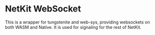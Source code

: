 # NetKit WebSocket

This is a wrapper for tungstenite and web-sys, providing websockets on both WASM and Native.
It is used for signaling for the rest of NetKit.
